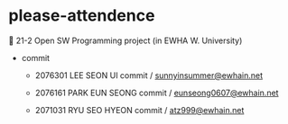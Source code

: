 # please-attendence

💚 21-2 Open SW Programming project (in EWHA W. University)


- commit
  - 2076301 LEE SEON UI commit / sunnyinsummer@ewhain.net
 
  - 2076161 PARK EUN SEONG commit / eunseong0607@ewhain.net
  - 2071031 RYU SEO HYEON commit / atz999@ewhain.net
